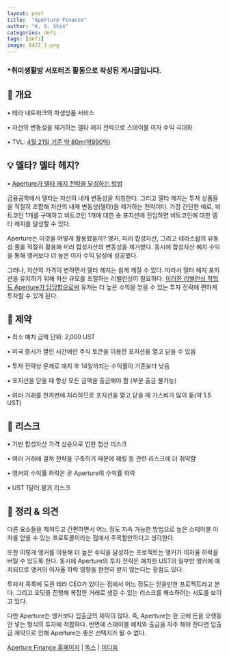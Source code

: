 ```yaml
---
layout: post
title:  "Aperture Finance"
author: "K. S. Shin"
categories: defi
tags: [defi]
image: 0421_1.png
---
```


### *취미생활방 서포터즈 활동으로 작성된 게시글입니다.

## 🔎 개요
• 테라 네트워크의 파생상품 서비스

• 자산의 변동성을 제거하는 델타 헤지 전략으로 스테이블 이자 수익 극대화

• TVL: [4월 21일 기준 약 80m(약990억)](https://defillama.com/protocol/aperture-finance)

## 💡 델타? 델타 헤지?
• [Aperture가 델타 헤지 전략을 달성하는 방법](https://medium.com/@aperturefinance/the-delta-neutral-strategy-on-synthetic-tokens-4b3e6428486d)

금융공학에서 델타는 자산의 내재 변동성을 지칭한다. 그리고 델타 헤지는 투자 상품들을 적절히 조합해 자산의 내재 변동성(델타)을 제거하는 전략이다. 가장 간단한 예로, 비트코인 1개를 구매하고 비트코인 1개에 대한 숏 포지션에 진입하면 비트코인에 대한 델타 헤지를 달성할 수 있다.

Aperture는 이것을 어떻게 활용했을까? 앵커, 미러 합성자산, 그리고 테라스왑의 유동성 풀을 적절히 활용해 미러 합성자산의 변동성을 제거했다. 동시에 합성자산 예치 수익을 통해 앵커보다 더 높은 이자 수익 달성에 성공했다.

그러나, 자산의 가격이 변하면서 델타 헤지는 쉽게 깨질 수 있다. 따라서 델타 헤지 포지션을 유지하기 위해 자산 규모를 조절하는 리밸런싱이 필요하다. [이러한 리밸런싱 작업도 Aperture가 담당함으로써](https://medium.com/@aperturefinance/apertures-1-click-vs-manual-diy-b7987a8b274b) 유저는 더 높은 수익을 얻을 수 있는 투자 전략에 편하게 투자할 수 있게 된다.

## 🔎 제약
• 최소 예치 금액 단위: 2,000 UST

• 미국 증시가 열린 시간에만 주식 토큰을 이용한 포지션을 열고 닫을 수 있음

• 투자 전략상 문제로 예치 후 14일까지는 수익률이 기존보다 낮음

• 포지션을 닫을 때 항상 모든 금액을 출금해야 함 (부분 출금 불가능)

• 여러 거래를 한꺼번에 처리하므로 포지션을 열고 닫을 때 가스비가 많이 듦(약 1.5 UST)

## 🔎 리스크
• 기반 합성자산 가격 상승으로 인한 청산 리스크

• 여러 거래에 걸쳐 전략을 구축하기 때문에 해킹 등 관련 리스크에 더 취약함

• 앵커의 수익률 하락은 곧 Aperture의 수익률 하락

• UST 1달러 붕괴 리스크

## 🔎 정리 & 의견
다른 요소들을 제쳐두고 간편하면서 어느 정도 지속 가능한 방법으로 높은 스테이블 이자를 얻을 수 있는 프로토콜이라는 점에서 주목할만하다고 생각한다.

또한 이렇게 앵커를 이용해 더 높은 수익을 달성하는 프로젝트는 앵커가 이자율 하락을 버틸 수 있도록 한다. 동시에 Aperture의 투자 전략은 예치한 UST의 일부만 앵커에 예치되므로 앵커의 이자율 하락 영향을 완전히 받지 않는다는 장점도 있다.

투자자 목록에 도권 테라 CEO가 있다는 점에서 어느 정도는 믿을만한 프로젝트라고 본다. 그리고 오딧을 진행해 복잡한 거래로 생길 수 있는 리스크를 해소하려는 시도를 보이고 있다.

다만 Aperture는 앵커보다 입출금의 제약이 많다. 즉, Aperture는 한 곳에 돈을 오랫동안 넣는 형식의 투자에 적합하다. 반면에 스테이블 예치와 출금을 자주 해야 한다면 입출금 제약으로 인해 Aperture는 좋은 선택지가 될 수 없다.

[Aperture Finance 홈페이지](https://app.aperture.finance/) | [독스](https://docs.aperture.finance/docs/) | [미디움](https://medium.com/@aperturefinance)
